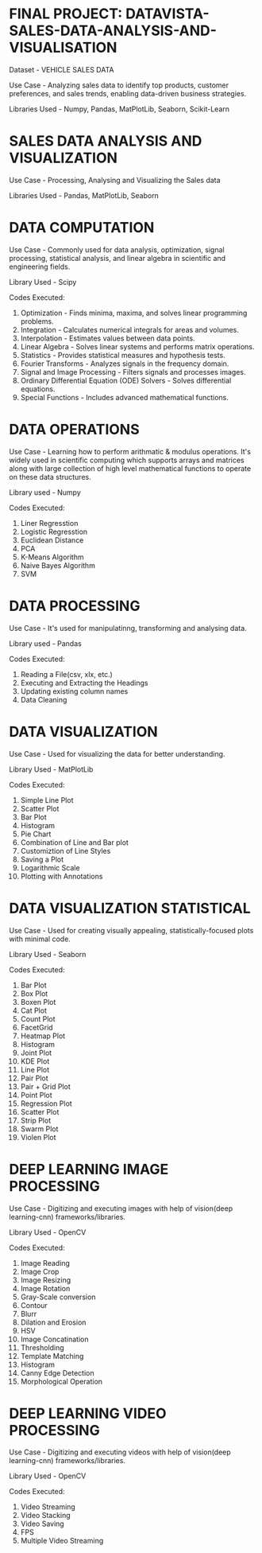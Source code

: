 # FINAL PROJECT: DATAVISTA-SALES-DATA-ANALYSIS-AND-VISUALISATION

Dataset - VEHICLE SALES DATA

Use Case - Analyzing sales data to identify top products, customer preferences, and sales trends, enabling data-driven business strategies.

Libraries Used - Numpy, Pandas, MatPlotLib, Seaborn, Scikit-Learn

# SALES DATA ANALYSIS AND VISUALIZATION

Use Case - Processing, Analysing and Visualizing the Sales data

Libraries Used - Pandas, MatPlotLib, Seaborn

# DATA COMPUTATION

Use Case - Commonly used for data analysis, optimization, signal processing, statistical analysis, and linear algebra in scientific and engineering fields.

Library Used - Scipy

Codes Executed:
1. Optimization - Finds minima, maxima, and solves linear programming problems.
2. Integration - Calculates numerical integrals for areas and volumes.
3. Interpolation - Estimates values between data points.
4. Linear Algebra - Solves linear systems and performs matrix operations.
5. Statistics - Provides statistical measures and hypothesis tests.
6. Fourier Transforms - Analyzes signals in the frequency domain.
7. Signal and Image Processing - Filters signals and processes images.
8. Ordinary Differential Equation (ODE) Solvers - Solves differential equations.
9. Special Functions - Includes advanced mathematical functions.

# DATA OPERATIONS

Use Case - Learning how to perform arithmatic & modulus operations. It's widely used in scientific computing which supports arrays and matrices along with large collection of high level mathematical functions to operate on these data structures.

Library used - Numpy

Codes Executed: 
1. Liner Regresstion
2. Logistic Regresstion
3. Euclidean Distance
4. PCA
5. K-Means Algorithm
6. Naive Bayes Algorithm
7. SVM

# DATA PROCESSING

Use Case - It's used for manipulatinng, transforming and analysing data.

Library used - Pandas

Codes Executed:
1. Reading a File(csv, xlx, etc.)
2. Executing and Extracting the Headings
3. Updating existing column names
4. Data Cleaning

# DATA VISUALIZATION

Use Case - Used for visualizing the data for better understanding.

Library Used - MatPlotLib

Codes Executed:
1. Simple Line Plot
2. Scatter Plot
3. Bar Plot
4. Histogram
5. Pie Chart
6. Combination of Line and Bar plot
7. Customiztion of Line Styles
8. Saving a Plot
9. Logarithmic Scale
10. Plotting with Annotations

# DATA VISUALIZATION STATISTICAL

Use Case - Used for creating visually appealing, statistically-focused plots with minimal code.

Library Used - Seaborn

Codes Executed:
1. Bar Plot
2. Box Plot
3. Boxen Plot
4. Cat Plot
5. Count Plot
6. FacetGrid
7. Heatmap Plot
8. Histogram
9. Joint Plot
10. KDE Plot
11. Line Plot
12. Pair Plot
13. Pair + Grid Plot
14. Point Plot
15. Regression Plot
16. Scatter Plot
17. Strip Plot
18. Swarm Plot
19. Violen Plot

# DEEP LEARNING IMAGE PROCESSING

Use Case - Digitizing and executing images with help of vision(deep learning-cnn) frameworks/libraries.

Library Used - OpenCV

Codes Executed:
1. Image Reading
2. Image Crop
3. Image Resizing
4. Image Rotation
5. Gray-Scale conversion
6. Contour
7. Blurr
8. Dilation and Erosion
9. HSV
10. Image Concatination
11. Thresholding
12. Template Matching
13. Histogram
14. Canny Edge Detection
15. Morphological Operation

# DEEP LEARNING VIDEO PROCESSING

Use Case - Digitizing and executing videos with help of vision(deep learning-cnn) frameworks/libraries.

Library Used - OpenCV

Codes Executed:
1. Video Streaming
2. Video Stacking
3. Video Saving
4. FPS
5. Multiple Video Streaming
